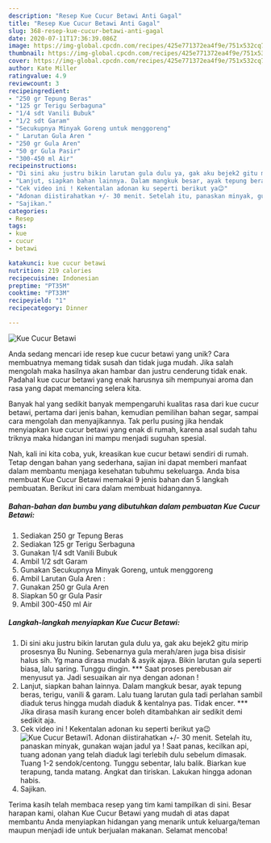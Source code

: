 ```yaml
---
description: "Resep Kue Cucur Betawi Anti Gagal"
title: "Resep Kue Cucur Betawi Anti Gagal"
slug: 368-resep-kue-cucur-betawi-anti-gagal
date: 2020-07-11T17:36:39.086Z
image: https://img-global.cpcdn.com/recipes/425e771372ea4f9e/751x532cq70/kue-cucur-betawi-foto-resep-utama.jpg
thumbnail: https://img-global.cpcdn.com/recipes/425e771372ea4f9e/751x532cq70/kue-cucur-betawi-foto-resep-utama.jpg
cover: https://img-global.cpcdn.com/recipes/425e771372ea4f9e/751x532cq70/kue-cucur-betawi-foto-resep-utama.jpg
author: Kate Miller
ratingvalue: 4.9
reviewcount: 3
recipeingredient:
- "250 gr Tepung Beras"
- "125 gr Terigu Serbaguna"
- "1/4 sdt Vanili Bubuk"
- "1/2 sdt Garam"
- "Secukupnya Minyak Goreng untuk menggoreng"
- " Larutan Gula Aren "
- "250 gr Gula Aren"
- "50 gr Gula Pasir"
- "300-450 ml Air"
recipeinstructions:
- "Di sini aku justru bikin larutan gula dulu ya, gak aku bejek2 gitu mirip prosesnya Bu Nuning. Sebenarnya gula merah/aren juga bisa disisir halus sih. Yg mana dirasa mudah &amp; asyik ajaya. Bikin larutan gula seperti biasa, lalu saring. Tunggu dingin. *** Saat proses perebusan air menyusut ya. Jadi sesuaikan air nya dengan adonan !"
- "Lanjut, siapkan bahan lainnya. Dalam mangkuk besar, ayak tepung beras, terigu, vanili &amp; garam. Lalu tuang larutan gula tadi perlahan sambil diaduk terus hingga mudah diaduk &amp; kentalnya pas. Tidak encer. *** Jika dirasa masih kurang encer boleh ditambahkan air sedikit demi sedikit aja."
- "Cek video ini ! Kekentalan adonan ku seperti berikut ya😉"
- "Adonan diistirahatkan +/- 30 menit. Setelah itu, panaskan minyak, gunakan wajan jadul ya ! Saat panas, kecilkan api, tuang adonan yang telah diaduk lagi terlebih dulu sebelum dimasak. Tuang 1-2 sendok/centong. Tunggu sebentar, lalu balik. Biarkan kue terapung, tanda matang. Angkat dan tiriskan. Lakukan hingga adonan habis."
- "Sajikan."
categories:
- Resep
tags:
- kue
- cucur
- betawi

katakunci: kue cucur betawi 
nutrition: 219 calories
recipecuisine: Indonesian
preptime: "PT35M"
cooktime: "PT33M"
recipeyield: "1"
recipecategory: Dinner

---
```



![Kue Cucur Betawi](https://img-global.cpcdn.com/recipes/425e771372ea4f9e/751x532cq70/kue-cucur-betawi-foto-resep-utama.jpg)

Anda sedang mencari ide resep kue cucur betawi yang unik? Cara membuatnya memang tidak susah dan tidak juga mudah. Jika salah mengolah maka hasilnya akan hambar dan justru cenderung tidak enak. Padahal kue cucur betawi yang enak harusnya sih mempunyai aroma dan rasa yang dapat memancing selera kita.

Banyak hal yang sedikit banyak mempengaruhi kualitas rasa dari kue cucur betawi, pertama dari jenis bahan, kemudian pemilihan bahan segar, sampai cara mengolah dan menyajikannya. Tak perlu pusing jika hendak menyiapkan kue cucur betawi yang enak di rumah, karena asal sudah tahu triknya maka hidangan ini mampu menjadi suguhan spesial.




Nah, kali ini kita coba, yuk, kreasikan kue cucur betawi sendiri di rumah. Tetap dengan bahan yang sederhana, sajian ini dapat memberi manfaat dalam membantu menjaga kesehatan tubuhmu sekeluarga. Anda bisa membuat Kue Cucur Betawi memakai 9 jenis bahan dan 5 langkah pembuatan. Berikut ini cara dalam membuat hidangannya.

<!--inarticleads1-->

##### Bahan-bahan dan bumbu yang dibutuhkan dalam pembuatan Kue Cucur Betawi:

1. Sediakan 250 gr Tepung Beras
1. Sediakan 125 gr Terigu Serbaguna
1. Gunakan 1/4 sdt Vanili Bubuk
1. Ambil 1/2 sdt Garam
1. Gunakan Secukupnya Minyak Goreng, untuk menggoreng
1. Ambil  Larutan Gula Aren :
1. Gunakan 250 gr Gula Aren
1. Siapkan 50 gr Gula Pasir
1. Ambil 300-450 ml Air




<!--inarticleads2-->

##### Langkah-langkah menyiapkan Kue Cucur Betawi:

1. Di sini aku justru bikin larutan gula dulu ya, gak aku bejek2 gitu mirip prosesnya Bu Nuning. Sebenarnya gula merah/aren juga bisa disisir halus sih. Yg mana dirasa mudah &amp; asyik ajaya. Bikin larutan gula seperti biasa, lalu saring. Tunggu dingin. *** Saat proses perebusan air menyusut ya. Jadi sesuaikan air nya dengan adonan !
1. Lanjut, siapkan bahan lainnya. Dalam mangkuk besar, ayak tepung beras, terigu, vanili &amp; garam. Lalu tuang larutan gula tadi perlahan sambil diaduk terus hingga mudah diaduk &amp; kentalnya pas. Tidak encer. *** Jika dirasa masih kurang encer boleh ditambahkan air sedikit demi sedikit aja.
1. Cek video ini ! Kekentalan adonan ku seperti berikut ya😉
<img src="//assets-global.cpcdn.com/assets/icons/button_play-2c75c40dde080a61004c1f40b05d8f140eaff45d7e9e6481dc71c63d2e7c4909.png" alt="Kue Cucur Betawi">1. Adonan diistirahatkan +/- 30 menit. Setelah itu, panaskan minyak, gunakan wajan jadul ya ! Saat panas, kecilkan api, tuang adonan yang telah diaduk lagi terlebih dulu sebelum dimasak. Tuang 1-2 sendok/centong. Tunggu sebentar, lalu balik. Biarkan kue terapung, tanda matang. Angkat dan tiriskan. Lakukan hingga adonan habis.
1. Sajikan.




Terima kasih telah membaca resep yang tim kami tampilkan di sini. Besar harapan kami, olahan Kue Cucur Betawi yang mudah di atas dapat membantu Anda menyiapkan hidangan yang menarik untuk keluarga/teman maupun menjadi ide untuk berjualan makanan. Selamat mencoba!

